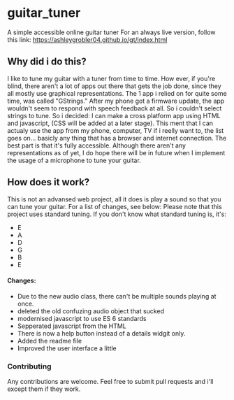 # guitar_tuner
A simple accessible online guitar tuner
For an always live version, follow this link:
<https://ashleygrobler04.github.io/gt/index.html> 
## Why did i do this?
I like to tune my guitar with a tuner from time to time. How ever, if you're blind, there aren't a lot of apps out there that gets the job done, since they all mostly use graphical representations.
The 1 app i relied on for quite some time, was called "GStrings." After my phone got a firmware update, the app wouldn't seem to respond with speech feedback at all. So i couldn't select strings to tune.
So i decided: I can make a cross platform app using HTML and javascript, (CSS will be added at a later stage). This ment that I can actualy use the app from my phone, computer, TV if i reelly want to, the list goes on... basicly any thing that has a browser and internet connection.
The best part is that it's fully accessible. Although there aren't any representations as of yet, I do hope there will be in future when I implement the usage of a microphone to tune your guitar.
## How does it work?
This is not an advansed web project, all it does is play a sound so that you can tune your guitar.
For a list of changes, see below:
Please note that this project uses standard tuning. If you don't know what standard tuning is, it's:
* E
* A
* D
* G
* B
* E
#### Changes:
* Due to the new audio class, there can't be multiple sounds playing at once.
* deleted the old confuzing audio object that sucked
* modernised javascript to use ES 6 standards
* Sepperated javascript from the HTML
* There is now a help button instead of a details widgit only.
* Added the readme file
* Improved the user interface a little
### Contributing
Any contributions are welcome. Feel free to submit pull requests and i'll except them if they work.
